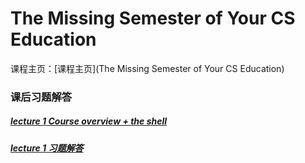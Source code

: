 # The Missing Semester of Your CS Education

课程主页：[课程主页](The Missing Semester of Your CS Education)

### 课后习题解答

##### [lecture 1 Course overview + the shell](https://missing.csail.mit.edu/2020/course-shell/)

##### [lecture 1 习题解答](lecture1/readme.md)
